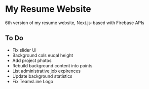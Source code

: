 # My Resume Website

6th version of my resume website, Next.js-based with Firebase APIs

## To Do

- Fix slider UI
- Background cols euqal height
- Add project photos
- Rebuild background content into points
- List administrative job expirences
- Update background statistics
- Fix TeamsLine Logo
